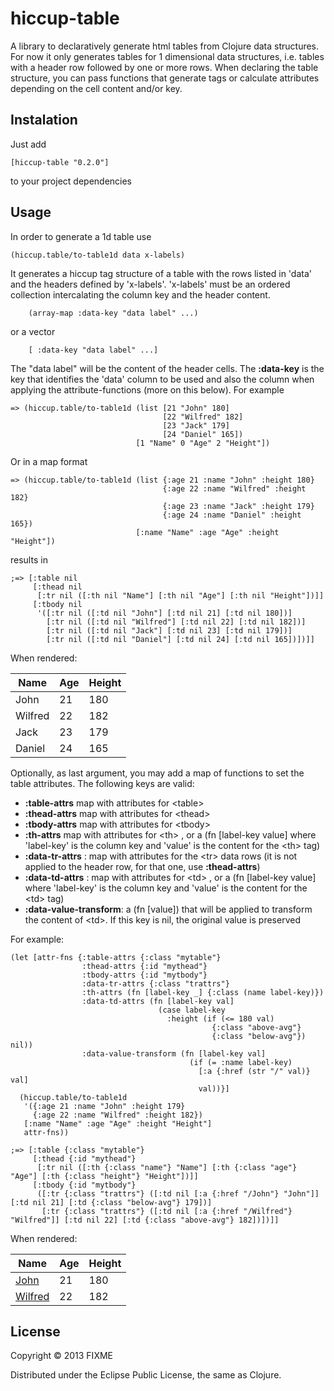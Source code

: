 # hiccup-table

A library to declaratively generate html tables from Clojure data structures. For now it only generates tables for 1 dimensional data structures, i.e. tables with a header row followed by one or more rows.
When declaring the table structure, you can pass functions that generate tags or calculate attributes depending on the cell content and/or key.

## Instalation
Just add

    [hiccup-table "0.2.0"]

to your project dependencies

## Usage

In order to generate a 1d table use 

```(hiccup.table/to-table1d data x-labels)```

It generates a hiccup tag structure of a table with the rows listed in 'data' and the headers defined by 'x-labels'.
'x-labels' must be an ordered collection intercalating the column key and the header content.

```
    (array-map :data-key "data label" ...)
```

or a vector

```
    [ :data-key "data label" ...] 
```

The "data label" will be the content of the header cells. The **:data-key** is the key that identifies the 'data' column to be used and also the column when applying the attribute-functions (more on this below). For example

```
=> (hiccup.table/to-table1d (list [21 "John" 180]
                                  [22 "Wilfred" 182]
                                  [23 "Jack" 179]
                                  [24 "Daniel" 165])
                            [1 "Name" 0 "Age" 2 "Height"])

```
Or in a map format

```
=> (hiccup.table/to-table1d (list {:age 21 :name "John" :height 180}
                                  {:age 22 :name "Wilfred" :height 182}
                                  {:age 23 :name "Jack" :height 179}
                                  {:age 24 :name "Daniel" :height 165})
                            [:name "Name" :age "Age" :height "Height"]) 
```

results in

```
;=> [:table nil
     [:thead nil
      [:tr nil ([:th nil "Name"] [:th nil "Age"] [:th nil "Height"])]]
     [:tbody nil
      '([:tr nil ([:td nil "John"] [:td nil 21] [:td nil 180])]
        [:tr nil ([:td nil "Wilfred"] [:td nil 22] [:td nil 182])]
        [:tr nil ([:td nil "Jack"] [:td nil 23] [:td nil 179])]
        [:tr nil ([:td nil "Daniel"] [:td nil 24] [:td nil 165])])]]
```

When rendered:

<table><thead><th>Name</th><th>Age</th><th>Height</th></thead><tbody><tr><td>John</td><td>21</td><td>180</td></tr><tr><td>Wilfred</td><td>22</td><td>182</td></tr><tr><td>Jack</td><td>23</td><td>179</td></tr><tr><td>Daniel</td><td>24</td><td>165</td></tr></tbody></table>

Optionally, as last argument, you may add a map of functions to set the table attributes. The following keys are valid:
- **:table-attrs**    map with attributes for \<table\>
- **:thead-attrs**    map with attributes for \<thead\>
- **:tbody-attrs**    map with attributes for \<tbody\>
- **:th-attrs**       map with attributes for \<th\>
                , or a (fn [label-key value]
                          where 'label-key' is the column key
                          and 'value' is the content for the \<th\> tag)
- **:data-tr-attrs** : map with attributes for the \<tr\> data rows (it is not applied to the header row, for that one, use **:thead-attrs**)
- **:data-td-attrs** : map with attributes for \<td\>
                , or a (fn [label-key value]
                          where 'label-key' is the column key
                          and 'value' is the content for the \<td\> tag)
- **:data-value-transform**: a (fn [value]) that will be applied to transform the content
                        of \<td\>.
                        If this key is nil, the original value is preserved

For example:

```
(let [attr-fns {:table-attrs {:class "mytable"}
                :thead-attrs {:id "mythead"}
                :tbody-attrs {:id "mytbody"}
                :data-tr-attrs {:class "trattrs"}
                :th-attrs (fn [label-key _] {:class (name label-key)})
                :data-td-attrs (fn [label-key val]
                                 (case label-key
                                   :height (if (<= 180 val)
                                             {:class "above-avg"}
                                             {:class "below-avg"}) nil))
                :data-value-transform (fn [label-key val]
                                        (if (= :name label-key)
                                          [:a {:href (str "/" val)} val]
                                          val))}]
  (hiccup.table/to-table1d
   '({:age 21 :name "John" :height 179}
     {:age 22 :name "Wilfred" :height 182})
   [:name "Name" :age "Age" :height "Height"]
   attr-fns))

;=> [:table {:class "mytable"}
     [:thead {:id "mythead"}
      [:tr nil ([:th {:class "name"} "Name"] [:th {:class "age"} "Age"] [:th {:class "height"} "Height"])]]
     [:tbody {:id "mytbody"}
      ([:tr {:class "trattrs"} ([:td nil [:a {:href "/John"} "John"]] [:td nil 21] [:td {:class "below-avg"} 179])]
       [:tr {:class "trattrs"} ([:td nil [:a {:href "/Wilfred"} "Wilfred"]] [:td nil 22] [:td {:class "above-avg"} 182])])]]
```
When rendered:

<table class="mytable"><thead id="mythead"><th class="name">Name</th><th class="age">Age</th><th class="height">Height</th></thead><tbody id="mytbody"><tr class="trattrs"><td><a href="/John">John</a></td><td>21</td><td class="above-avg">180</td></tr><tr class="trattrs"><td><a href="/Wilfred">Wilfred</a></td><td>22</td><td class="above-avg">182</td></tr></tbody></table>


## License

Copyright © 2013 FIXME

Distributed under the Eclipse Public License, the same as Clojure.

